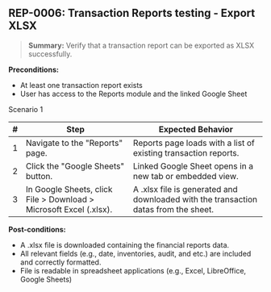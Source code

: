 ## **REP-0006:** Transaction Reports testing - Export XLSX  

> **Summary:** Verify that a transaction report can be exported as XLSX successfully.  <br>

**Preconditions:**

 - At least one transaction report exists
 - User has access to the Reports module and the linked Google Sheet

Scenario 1 

 | \# | Step | Expected Behavior | 
 |----|------|-------------------| 
 |  1 | Navigate to the "Reports" page.                                             | Reports page loads with a list of existing transaction reports. | 
 |  2 | Click the "Google Sheets" button.                                           | Linked Google Sheet opens in a new tab or embedded view. | 
 |  3 | In Google Sheets, click File > Download > Microsoft Excel (.xlsx).          | A .xlsx file is generated and downloaded with the transaction datas from the sheet. |  

**Post-conditions:**  

 - A .xlsx file is downloaded containing the financial reports data.  
 - All relevant fields (e.g., date, inventories, audit, and etc.) are included and correctly formatted.  
 - File is readable in spreadsheet applications (e.g., Excel, LibreOffice, Google Sheets)  
